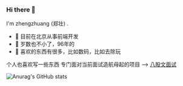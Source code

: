 ### Hi there 👋

I'm zhengzhuang (郑壮) .

- 🍒 目前在北京从事前端开发
- 🍋 岁数也不小了，96年的
- 📍 喜欢的东西有很多，比如数码，比如去除玩

个人也喜欢写一些东西
专门面对当前面试造航母起的项目 --> <a href='https://zhengzhuang96.github.io/web-interview/zh-CN' target='_blank'>八股文面试</a>

![Anurag's GitHub stats](https://github-readme-stats.vercel.app/api?username=zhengzhuang96&show_icons=true)



<!--
**zhengzhuang96/zhengzhuang96** is a ✨ _special_ ✨ repository because its `README.md` (this file) appears on your GitHub profile.

Here are some ideas to get you started:

- 🔭 I’m currently working on ...
- 🌱 I’m currently learning ...
- 👯 I’m looking to collaborate on ...
- 🤔 I’m looking for help with ...
- 💬 Ask me about ...
- 📫 How to reach me: ...
- 😄 Pronouns: ...
- ⚡ Fun fact: ...
-->
